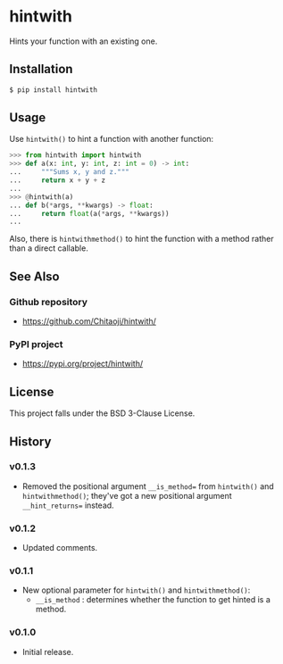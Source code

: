 # hintwith
Hints your function with an existing one.

## Installation

```sh
$ pip install hintwith
```

## Usage

Use `hintwith()` to hint a function with another function:

```py
>>> from hintwith import hintwith
>>> def a(x: int, y: int, z: int = 0) -> int:
...     """Sums x, y and z."""
...     return x + y + z
... 
>>> @hintwith(a)
... def b(*args, **kwargs) -> float:
...     return float(a(*args, **kwargs))
... 
```

Also, there is `hintwithmethod()` to hint the function with a method rather than a direct callable.

## See Also
### Github repository
* https://github.com/Chitaoji/hintwith/

### PyPI project
* https://pypi.org/project/hintwith/

## License
This project falls under the BSD 3-Clause License.

## History
### v0.1.3
* Removed the positional argument `__is_method=` from `hintwith()` and `hintwithmethod()`; they've got a new positional argument `__hint_returns=` instead.

### v0.1.2
* Updated comments.

### v0.1.1
* New optional parameter for `hintwith()` and `hintwithmethod()`:
  * `__is_method` : determines whether the function to get hinted is a method.

### v0.1.0
* Initial release.
